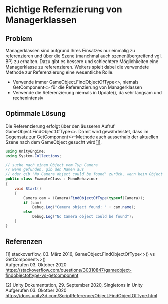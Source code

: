 # Richtige Refernzierung von Managerklassen

## Problem

Managerklassen sind aufgrund Ihres Einsatzes nur einmalig zu referenzieren und über die Szene (manchmal auch szenenübergreifend vgl. BP) zu erhalten.
Dazu gibt es bessere und schlechtere Möglichkeiten eine Managerklasse zu referenzieren. Weiters spielt dabei die verwendete Methode zur Referenzierung eine wesentliche Rolle. 

* Verwende immer GameObject.FindObjectOfType<>, niemals GetComponent<> für die Referenzierung von Managerklassen
* Verwende die Referenzierung niemals in Update(), da sehr langsam und rechenintensiv


## Optimmale Lösung

Die Referenzierung erfolgt über den äusseren Aufruf GameObject.FindObjectOfType<>. Damit wird gewährleistet, dass im Gegensatz zur GetComponent<>-Methode auch ausserhalb der
aktuellen Szene nach dem GameObject gesucht wird[[1]](#1).

```csharp
using UnityEngine;
using System.Collections;

// suche nach einem Object vom Typ Camera
// wenn gefunden, gib den Namen aus
// oder gib "No Camera object could be found" zurück, wenn kein Object gefunden
public class ExampleClass : MonoBehaviour
{
    void Start()
    {
        Camera cam = (Camera)FindObjectOfType(typeof(Camera));
        if (cam)
            Debug.Log("Camera object found: " + cam.name);
        else
            Debug.Log("No Camera object could be found");
    }
}

```
## Referenzen

<a id="1">[1]</a>
stackoverflow, 03. März 2016, GameObject.FindObjectOfType<>() vs GetComponent<>()<br/>
Aufgerufen 03. Oktober 2020 https://stackoverflow.com/questions/30310847/gameobject-findobjectoftype-vs-getcomponent

[2]
Unity Dokumentation, 29. September 2020, Singletons in Unity<br/>
Aufgerufen 03. Okotber 2020 https://docs.unity3d.com/ScriptReference/Object.FindObjectOfType.html